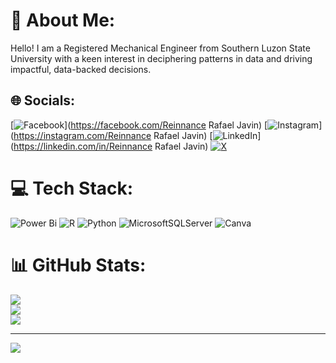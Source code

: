 # 💫 About Me:
Hello! I am a Registered Mechanical Engineer from Southern Luzon State University with a keen interest in deciphering patterns in data and driving impactful, data-backed decisions.<br>


## 🌐 Socials:
[![Facebook](https://img.shields.io/badge/Facebook-%231877F2.svg?logo=Facebook&logoColor=white)](https://facebook.com/Reinnance Rafael Javin) [![Instagram](https://img.shields.io/badge/Instagram-%23E4405F.svg?logo=Instagram&logoColor=white)](https://instagram.com/Reinnance Rafael Javin) [![LinkedIn](https://img.shields.io/badge/LinkedIn-%230077B5.svg?logo=linkedin&logoColor=white)](https://linkedin.com/in/Reinnance Rafael Javin) [![X](https://img.shields.io/badge/X-black.svg?logo=X&logoColor=white)](https://x.com/@Reintrade23) 

# 💻 Tech Stack:
![Power Bi](https://img.shields.io/badge/power_bi-F2C811?style=for-the-badge&logo=powerbi&logoColor=black) ![R](https://img.shields.io/badge/r-%23276DC3.svg?style=for-the-badge&logo=r&logoColor=white) ![Python](https://img.shields.io/badge/python-3670A0?style=for-the-badge&logo=python&logoColor=ffdd54) ![MicrosoftSQLServer](https://img.shields.io/badge/Microsoft%20SQL%20Server-CC2927?style=for-the-badge&logo=microsoft%20sql%20server&logoColor=white) ![Canva](https://img.shields.io/badge/Canva-%2300C4CC.svg?style=for-the-badge&logo=Canva&logoColor=white)
# 📊 GitHub Stats:
![](https://github-readme-stats.vercel.app/api?username=reinnancejavin&theme=dark&hide_border=true&include_all_commits=false&count_private=false)<br/>
![](https://github-readme-streak-stats.herokuapp.com/?user=reinnancejavin&theme=dark&hide_border=true)<br/>
![](https://github-readme-stats.vercel.app/api/top-langs/?username=reinnancejavin&theme=dark&hide_border=true&include_all_commits=false&count_private=false&layout=compact)

---
[![](https://visitcount.itsvg.in/api?id=reinnancejavin&icon=0&color=0)](https://visitcount.itsvg.in)

<!-- Proudly created with GPRM ( https://gprm.itsvg.in ) -->
